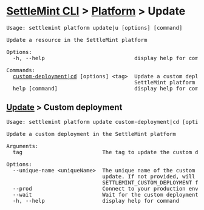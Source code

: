 <h1 id="home"><a href="../../settlemint.md">SettleMint CLI</a> > <a href="../platform.md">Platform</a> > Update</h1>

<pre>Usage: settlemint platform update|u [options] [command]

Update a resource in the SettleMint platform

Options:
  -h, --help                            display help for command

Commands:
  <a href="#update-custom-deployment">custom-deployment|cd</a> [options] &lt;tag&gt;  Update a custom deployment in the
                                        SettleMint platform
  help [command]                        display help for command
</pre>

<h2 id="update-custom-deployment"><a href="#home">Update</a> > Custom deployment</h2>

<pre>Usage: settlemint platform update custom-deployment|cd [options] &lt;tag&gt;

Update a custom deployment in the SettleMint platform

Arguments:
  tag                         The tag to update the custom deployment to

Options:
  --unique-name &lt;uniqueName&gt;  The unique name of the custom deployment to
                              update. If not provided, will use
                              SETTLEMINT_CUSTOM_DEPLOYMENT from env
  --prod                      Connect to your production environment
  --wait                      Wait for the custom deployment to be redeployed
  -h, --help                  display help for command
</pre>

